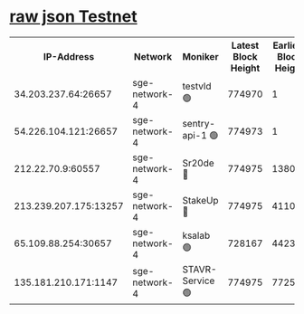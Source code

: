 
[raw json Testnet](https://rpc-check.sget.stavr.tech/sget/rpc-sget-result.json)
=


<table><tr><th>IP-Address</th><th>Network</th><th>Moniker</th><th>Latest Block Height</th><th>Earliest Block Height</th><th>Catching Up</th><th>Tx Index</th><th>Voting Power</th><th>Scan Time</th></tr><tr><td>34.203.237.64:26657</td><td>sge-network-4</td><td>testvld 🟢</td><td>774970</td><td>1</td><td>False</td><td>on</td><td>0</td><td>2023-12-23T14:13:32.078857873UTC</td></tr><tr><td>54.226.104.121:26657</td><td>sge-network-4</td><td>sentry-api-1 🟢</td><td>774973</td><td>1</td><td>False</td><td>on</td><td>0</td><td>2023-12-23T14:13:47.059468523UTC</td></tr><tr><td>212.22.70.9:60557</td><td>sge-network-4</td><td>Sr20de 🔴</td><td>774975</td><td>138001</td><td>False</td><td>on</td><td>99</td><td>2023-12-23T14:14:00.764052392UTC</td></tr><tr><td>213.239.207.175:13257</td><td>sge-network-4</td><td>StakeUp 🔴</td><td>774975</td><td>411001</td><td>False</td><td>off</td><td>100</td><td>2023-12-23T14:13:55.496573675UTC</td></tr><tr><td>65.109.88.254:30657</td><td>sge-network-4</td><td>ksalab 🟢</td><td>728167</td><td>442343</td><td>False</td><td>off</td><td>0</td><td>2023-12-23T14:14:00.350596895UTC</td></tr><tr><td>135.181.210.171:1147</td><td>sge-network-4</td><td>STAVR-Service 🟢</td><td>774975</td><td>772501</td><td>False</td><td>on</td><td>0</td><td>2023-12-23T14:13:55.900064199UTC</td></tr></table>
